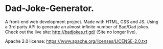 # Dad-Joke-Generator.
A front-end web development project. Made with HTML, CSS and JS. Using a 3rd party API to generate an almost infinite number of Bad/Dad jokes. Check out the live site: http://badjokes.rf.gd/ (Site no longer live).

Apache 2.0 license: https://www.apache.org/licenses/LICENSE-2.0.txt
